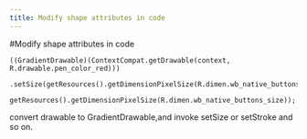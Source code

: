 ```yaml
---
title: Modify shape attributes in code
---
```

#Modify shape attributes in code
```
((GradientDrawable)(ContextCompat.getDrawable(context, R.drawable.pen_color_red)))
    .setSize(getResources().getDimensionPixelSize(R.dimen.wb_native_buttons_size_newui),
            getResources().getDimensionPixelSize(R.dimen.wb_native_buttons_size));
```
convert drawable to GradientDrawable,and invoke setSize or setStroke and so on.